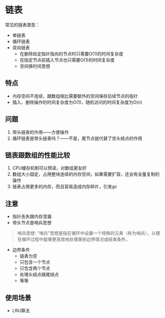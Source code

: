 # 链表
常见的链表类型：
- 单链表
- 循环链表
- 双向链表
  - 在删除给定指针指向的节点时只需要O(1)的时间复杂度
  - 在指定节点前插入节点也只需要O(1)的时间复杂度
  - 空间换时间思想

## 特点
- 内存空间不连续，跟数组相比需要额外的空间保存后续节点的指针
- 插入、删除操作的时间复杂度为O(1)，随机访问的时间复杂度为O(n)

## 问题
1. 带头链表的作用——方便操作
2. 循环链表是带头链表吗？——不是，尾节点就代替了空头结点的作用

## 链表跟数组的性能比较
1. CPU缓存机制可以预读，对数组更友好
2. 数组大小固定，占用整块连续的内存空间，如果需要扩容，还会有全量复制的操作
3. 链表占用更多的内存，而且容易造成内存碎片，引发gc

## 注意
- 指针丢失跟内存泄漏
- 带头节点是哨兵思想
> 哨兵思想: "哨兵"思想是指在循环中设置一个特殊的元素（称为哨兵），以便在循环过程中能够更高效地处理某些边界情况或结束条件。
- 边界条件
  - 链表为空
  - 只包含一个节点
  - 只包含两个节点
  - 处理头结点跟尾结点
  - 等等

## 使用场景
- LRU算法
